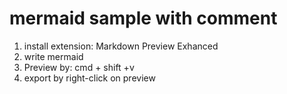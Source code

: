 # mermaid sample with comment

1. install extension: Markdown Preview Exhanced
2. write mermaid
3. Preview by: cmd + shift +v
4. export by right-click on preview
